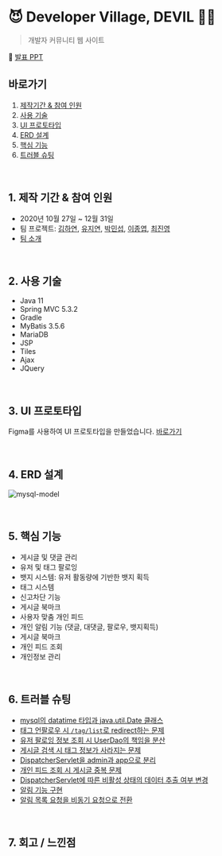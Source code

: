 # 😈 Developer Village, DEVIL 👩‍💻
>개발자 커뮤니티 웹 사이트

:pushpin: [발표 PPT](https://docs.google.com/presentation/d/1YRAt4UJY--kdYYx2JAo1ukq3rW8kx6nlbPc2kJ8exfU/edit#slide=id.ga6864e8c28_3_0)

## 바로가기
1. [제작기간 & 참여 인원](https://github.com/procompiler/developer-village/blob/main/README.md#1-%EC%A0%9C%EC%9E%91-%EA%B8%B0%EA%B0%84--%EC%B0%B8%EC%97%AC-%EC%9D%B8%EC%9B%90)
2. [사용 기술](https://github.com/procompiler/developer-village/blob/main/README.md#2-%EC%82%AC%EC%9A%A9-%EA%B8%B0%EC%88%A0)
3. [UI 프로토타입](https://github.com/procompiler/developer-village/blob/main/README.md#3-ui-%ED%94%84%EB%A1%9C%ED%86%A0%ED%83%80%EC%9E%85)
4. [ERD 설계](https://github.com/procompiler/developer-village/blob/main/README.md#4-erd-%EC%84%A4%EA%B3%84)
5. [핵심 기능](https://github.com/procompiler/developer-village/blob/main/README.md#5-%ED%95%B5%EC%8B%AC-%EA%B8%B0%EB%8A%A5)
6. [트러블 슈팅](https://github.com/procompiler/developer-village/blob/main/README.md#6-%ED%8A%B8%EB%9F%AC%EB%B8%94-%EC%8A%88%ED%8C%85)


<br>

## 1. 제작 기간 & 참여 인원
- 2020년 10월 27일 ~ 12월 31일
- 팀 프로젝트: [김하연](https://github.com/hayeon17kim), [유지연](https://github.com/jiyoun-yoo), [박민섭](https://github.com/parkminseob), [이종엽](https://github.com/leejyeop), [최진영](https://github.com/cchoijjinyoung)
- [팀 소개](https://www.notion.so/48d1b112fcd04129ab601c0692ef93cb)

<br>

## 2. 사용 기술
  - Java 11
  - Spring MVC 5.3.2
  - Gradle
  - MyBatis 3.5.6
  - MariaDB 
  - JSP
  - Tiles
  - Ajax
  - JQuery

<br>

## 3. UI 프로토타입
Figma를 사용하여 UI 프로토타입을 만들었습니다. [바로가기](https://www.figma.com/file/Irabu6J2iBDQ4kZk0Ze0UB/Devil-UI-Prototype?node-id=113%3A2)

<br>

## 4. ERD 설계
![mysql-model](https://user-images.githubusercontent.com/50407047/105466251-4cbb4f00-5cd7-11eb-9075-35ad804753f5.png)

<br>

## 5. 핵심 기능

- 게시글 및 댓글 관리
- 유저  및 태그 팔로잉
- 뱃지 시스템: 유저 활동량에 기반한 뱃지 획득
- 태그 시스템
- 신고차단 기능
- 게시글 북마크
- 사용자 맞춤 개인 피드
- 개인 알림 기능 (댓글, 대댓글, 팔로우, 뱃지획득)
- 게시글 북마크
- 개인 피드 조회
- 개인정보 관리

<br>

## 6. 트러블 슈팅
- [mysql의 datatime 타입과 java.util.Date 클래스](https://hayeon17kim.github.io/posts/devil-03/)
- [태그 언팔로우 시 `/tag/list`로 redirect하는 문제](https://hayeon17kim.github.io/posts/devil-28/)
- [유저 팔로잉 정보 조회 시 UserDao의 책임을 분산](https://hayeon17kim.github.io/posts/devil-29/)
- [게시글 검색 시 태그 정보가 사라지는 문제](https://hayeon17kim.github.io/posts/devil-49/)
- [DispatcherServlet을 admin과 app으로 분리](https://hayeon17kim.github.io/posts/devil-57/)
- [개인 피드 조회 시 게시글 중복 문제](https://hayeon17kim.github.io/posts/devil-58/)
- [DispatcherServlet에 따른 비활성 상태의 데이터 추출 여부 변경](https://hayeon17kim.github.io/posts/devil-61/)
- [알림 기능 구현](https://hayeon17kim.github.io/posts/devil-62/)
- [알림 목록 요청을 비동기 요청으로 전환](https://hayeon17kim.github.io/posts/devil-65/)

<br>

## 7. 회고 / 느낀점
